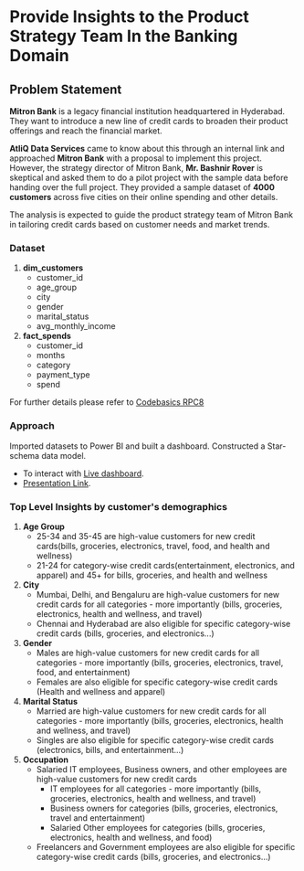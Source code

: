 # Provide Insights to the Product Strategy Team In the Banking Domain
## Problem Statement
**Mitron Bank** is a legacy financial institution headquartered in Hyderabad. They want to introduce a new line of credit cards to broaden their product offerings and reach the financial market.

**AtliQ Data Services** came to know about this through an internal link and approached **Mitron Bank** with a proposal to implement this project. However, the strategy director of Mitron Bank, **Mr. Bashnir Rover** is skeptical and asked them to do a pilot project with the sample data before handing over the full project. They provided a sample dataset of **4000 customers** across five cities on their online spending and other details.

The analysis is expected to guide the product strategy team of Mitron Bank in tailoring credit cards based on customer needs and market trends.

### Dataset
1. **dim_customers** 
   + customer_id
   + age_group
   + city
   + gender
   + marital_status
   + avg_monthly_income
2. **fact_spends**
   + customer_id
   + months
   + category
   + payment_type
   + spend

For further details please refer to [Codebasics RPC8](https://codebasics.io/challenge/codebasics-resume-project-challenge)

### Approach
Imported datasets to Power BI and built a dashboard. Constructed a Star-schema data model.

+ To interact with [Live dashboard](https://app.powerbi.com/view?r=eyJrIjoiNmNmNzc3NGItZjFiYi00NWM3LTk3NjItNzNkMjA1MTc2MzIzIiwidCI6ImM2ZTU0OWIzLTVmNDUtNDAzMi1hYWU5LWQ0MjQ0ZGM1YjJjNCJ9).
+ [Presentation Link](https://www.linkedin.com/feed/update/urn:li:activity:7145044697097379840/).

### Top Level Insights by customer's demographics
1. **Age Group**
   + 25-34 and 35-45 are high-value customers for new credit cards(bills, groceries, electronics, travel, food, and health and wellness)
   + 21-24 for category-wise credit cards(entertainment, electronics, and apparel) and 45+ for bills, groceries, and health and wellness
2. **City**
   + Mumbai, Delhi, and Bengaluru are high-value customers for new credit cards for all categories - more importantly (bills, groceries, electronics, health and wellness, and travel)
   + Chennai and Hyderabad are also eligible for specific category-wise credit cards (bills, groceries, and electronics...)
3. **Gender**
   + Males are high-value customers for new credit cards for all categories - more importantly (bills, groceries, electronics, travel, food, and entertainment)
   + Females are also eligible for specific category-wise credit cards (Health and wellness and apparel)
4. **Marital Status**
   + Married are high-value customers for new credit cards for all categories - more importantly (bills, groceries, electronics, health and wellness, and travel)
   + Singles are also eligible for specific category-wise credit cards (electronics, bills, and entertainment...)
5. **Occupation**
   + Salaried IT employees, Business owners, and other employees are high-value customers for new credit cards
     + IT employees for all categories - more importantly (bills, groceries, electronics, health and wellness, and travel)
     + Business owners for categories (bills, groceries, electronics, travel and entertainment)
     + Salaried Other employees for categories (bills, groceries, electronics, health and wellness, and food)
   + Freelancers and Government employees are also eligible for specific category-wise credit cards (bills, groceries, and electronics...)









